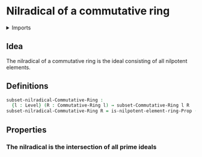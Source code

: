 #  Nilradical of a commutative ring

<details><summary>Imports</summary>
```agda
module commutative-algebra.nilradical-commutative-rings where
open import commutative-algebra.commutative-rings
open import commutative-algebra.ideals-commutative-rings
open import foundation.universe-levels
open import ring-theory.nilpotent-elements-rings
```
</details>

## Idea

The nilradical of a commutative ring is the ideal consisting of all nilpotent elements.

## Definitions

```agda
subset-nilradical-Commutative-Ring :
  {l : Level} (R : Commutative-Ring l) → subset-Commutative-Ring l R
subset-nilradical-Commutative-Ring R = is-nilpotent-element-ring-Prop (ring-Commutative-Ring R)
```

## Properties

### The nilradical is the intersection of all prime ideals